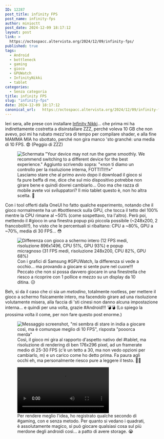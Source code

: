 ```yaml
---
ID: 12287
post_title: infinity FPS
post_name: infinity-fps
author: minioctt
post_date: 2024-12-09 18:17:12
layout: post
link: >
  https://octospacc.altervista.org/2024/12/09/infinity-fps/
published: true
tags:
  - Android
  - bottleneck
  - gaming
  - gioco
  - GPUWatch
  - InfinityNikki
  - tablet
categories:
  - Senza categoria
title: infinity FPS
slug: "infinity-fps"
date: 2024-12-09 18:17:12
canonical_url:   https://octospacc.altervista.org/2024/12/09/infinity-fps/
---
```

<!-- wp:paragraph -->
<p markdown="1">Ieri sera, alle prese con installare <a href="https://infinitynikki.infoldgames.com/en/home">Infinity Nikki</a>... che prima mi ha indirettamente costretta a disinstallare ZZZ, perché voleva 10 GB che non avevo, poi mi ha rubato mezz'ora di tempo per compilare shader, e alla fine MAMMA MIA ho sbottato, perché non gira manco 'sto granché: una media di 10 FPS. 😨️ (Peggio di ZZZ)</p>
<!-- /wp:paragraph -->

<!-- wp:paragraph -->
<p markdown="1"></p>
<!-- /wp:paragraph -->

<!-- wp:image {"id":12290,"sizeSlug":"large","linkDestination":"none"} -->
<figure class="wp-block-image size-large"><img src="https://octospacc.github.io/microblog-mirror/assets/uploads/2024/12/wp-17337603622524506302590813800211-960x576.png" alt="Schermata &quot;Your device may not run the game smoothly. We recommend switching to a different device for the best experience.&quot; Aggiunto scrivendo sopra: &quot;«non ti diamo un controllo per la risoluzione interna, FOTTITI!!!»&quot;" class="wp-image-12290"/><figcaption class="wp-element-caption">Lasciamo stare che al primo avvio dopo il download il gioco si fa pure beffa di me, dice che sul mio dispositivo potrebbe non girare bene e quindi dovrei cambiarlo... Ooo ma che razza di mobile avete voi sviluppatori? Il mio tablet questo è, non ho altra scelta. 👹️</figcaption></figure>
<!-- /wp:image -->

<!-- wp:paragraph -->
<p markdown="1"></p>
<!-- /wp:paragraph -->

<!-- wp:paragraph -->
<p markdown="1">Con i tool offerti dalla OneUI ho fatto qualche esperimento, notando che il gioco normalmente ha un #bottleneck sulla GPU, che tocca il tetto del 100% mentre la CPU rimane al ~50% (come sospettavo, tra l'altro). Però poi, mettendo il #gioco in una finestra popup più piccola possibile (~248x200, 2 francobolli!!), ho visto che le percentuali si ribaltano: CPU a ~80%, GPU a ~70%, media di 30 FPS... 😳️</p>
<!-- /wp:paragraph -->

<!-- wp:paragraph -->
<p markdown="1"></p>
<!-- /wp:paragraph -->

<!-- wp:image {"id":12291,"sizeSlug":"large","linkDestination":"none"} -->
<figure class="wp-block-image size-large"><img src="https://octospacc.github.io/microblog-mirror/assets/uploads/2024/12/screenshot_20241209_173311_samsung-notes1542937725247396812-960x576.png" alt="Differenza con gioco a schermo intero (12 FPS medi, risoluzione 896x1496, CPU 51%, GPU 93%) e popup micragnoso (31 FPS medi, risoluzione 248x200, CPU 82%, GPU 68%)" class="wp-image-12291"/><figcaption class="wp-element-caption">Con i grafici di Samsung #GPUWatch, la differenza si vede a occhio... ma provando a giocare si sente pure nel cuore!!! Peccato che non si possa davvero giocare in una finestrella che riesco a ricoprire con 1 pollice e mezzo su un display da 10 ditina. 😥️</figcaption></figure>
<!-- /wp:image -->

<!-- wp:paragraph -->
<p markdown="1"></p>
<!-- /wp:paragraph -->

<!-- wp:paragraph -->
<p markdown="1">Beh, si da il caso che ci sia <em>un metodino</em>, totalmente rootless, per mettere il gioco a schermo fisicamente intero, ma facendolo girare ad una risoluzione volutamente misera, alla faccia di 'sti cinesi non danno alcuna impostazione interna... e quindi per una volta, grazie #Android!!! 💣️💣️ (Lo spiego la prossima volta il come, per non fare questo post enorme.)</p>
<!-- /wp:paragraph -->

<!-- wp:paragraph -->
<p markdown="1"></p>
<!-- /wp:paragraph -->

<!-- wp:image {"id":12297,"sizeSlug":"full","linkDestination":"none"} -->
<figure class="wp-block-image size-full"><img src="https://octospacc.github.io/microblog-mirror/assets/uploads/2024/12/image-1.png" alt="Messaggio screenshot, &quot;mi sembra di stare in india a giocare così, ma è comunque meglio di 10 FPS&quot;, risposta &quot;pooorca merda&quot;" class="wp-image-12297"/><figcaption class="wp-element-caption">Così, il gioco mi gira al rapporto d'aspetto nativo del #tablet, ma risoluzione di rendering di ben 176x296 pixel, ad un framerate medio di 25-30 FPS (c'è un tetto a 30, ma non vedo opzioni per cambiarlo, m) e un carico come ho detto prima. Fa paura agli occhi eh, ma personalmente riesco pure a leggere il testo. 🙆‍♀️️</figcaption></figure>
<!-- /wp:image -->

<!-- wp:paragraph -->
<p markdown="1"></p>
<!-- /wp:paragraph -->

<!-- wp:video {"id":12292,"loop":true} -->
<figure class="wp-block-video"><video controls loop src="https://octospacc.github.io/microblog-mirror/assets/uploads/2024/12/wp-1733762130159.mp4"></video><figcaption class="wp-element-caption">Per rendere meglio l'idea, ho registrato qualche secondo di #gaming, con e senza metodo. Per quanto si vedano i quadrati, è assolutamente magico, si può giocare qualsiasi cosa sul più merdone degli androidi così... a patto di avere storage. 😭️</figcaption></figure>
<!-- /wp:video -->